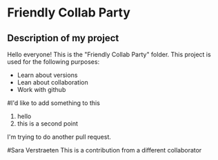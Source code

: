 # Friendly Collab Party

## Description of my project

Hello everyone! This is the "Friendly Collab Party" folder. This project is used for the following purposes:

- Learn about versions
- Lean about collaboration
- Work with github

#I'd like to add something to this
1. hello
2. this is a second point

I'm trying to do another pull request.

#Sara Verstraeten
This is a contribution from a different collaborator
